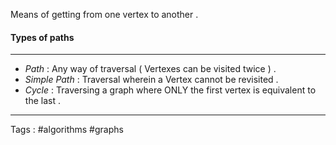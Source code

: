 Means of getting from one vertex to another . 

#### Types of paths 
___
- *Path* : Any way of traversal ( Vertexes can be visited twice ) .
- *Simple Path* :  Traversal wherein a Vertex cannot be revisited . 
- *Cycle* :  Traversing a graph where ONLY the first vertex is equivalent to the last  . 
____
Tags : #algorithms  #graphs